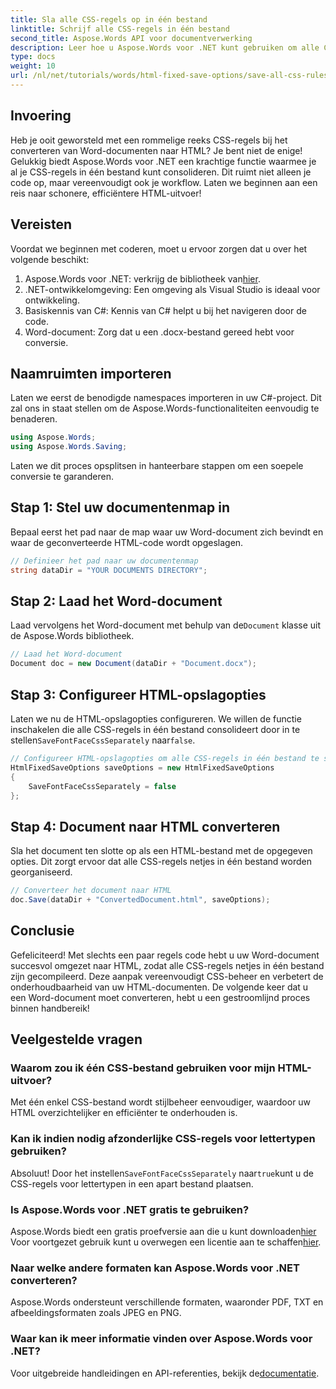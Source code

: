 ```yaml
---
title: Sla alle CSS-regels op in één bestand
linktitle: Schrijf alle CSS-regels in één bestand
second_title: Aspose.Words API voor documentverwerking
description: Leer hoe u Aspose.Words voor .NET kunt gebruiken om alle CSS-regels naar één bestand te schrijven bij het opslaan van documenten met HtmlFixedSaveOptions. Volg deze gedetailleerde tutorial voor stapsgewijze begeleiding.
type: docs
weight: 10
url: /nl/net/tutorials/words/html-fixed-save-options/save-all-css-rules-in-single-file/
---
```

## Invoering

Heb je ooit geworsteld met een rommelige reeks CSS-regels bij het converteren van Word-documenten naar HTML? Je bent niet de enige! Gelukkig biedt Aspose.Words voor .NET een krachtige functie waarmee je al je CSS-regels in één bestand kunt consolideren. Dit ruimt niet alleen je code op, maar vereenvoudigt ook je workflow. Laten we beginnen aan een reis naar schonere, efficiëntere HTML-uitvoer!

## Vereisten

Voordat we beginnen met coderen, moet u ervoor zorgen dat u over het volgende beschikt:

1.  Aspose.Words voor .NET: verkrijg de bibliotheek van[hier](https://releases.aspose.com/words/net/).
2. .NET-ontwikkelomgeving: Een omgeving als Visual Studio is ideaal voor ontwikkeling.
3. Basiskennis van C#: Kennis van C# helpt u bij het navigeren door de code.
4. Word-document: Zorg dat u een .docx-bestand gereed hebt voor conversie.

## Naamruimten importeren

Laten we eerst de benodigde namespaces importeren in uw C#-project. Dit zal ons in staat stellen om de Aspose.Words-functionaliteiten eenvoudig te benaderen.

```csharp
using Aspose.Words;
using Aspose.Words.Saving;
```

Laten we dit proces opsplitsen in hanteerbare stappen om een soepele conversie te garanderen.

## Stap 1: Stel uw documentenmap in

Bepaal eerst het pad naar de map waar uw Word-document zich bevindt en waar de geconverteerde HTML-code wordt opgeslagen.

```csharp
// Definieer het pad naar uw documentenmap
string dataDir = "YOUR DOCUMENTS DIRECTORY";
```

## Stap 2: Laad het Word-document

 Laad vervolgens het Word-document met behulp van de`Document` klasse uit de Aspose.Words bibliotheek.

```csharp
// Laad het Word-document
Document doc = new Document(dataDir + "Document.docx");
```

## Stap 3: Configureer HTML-opslagopties

 Laten we nu de HTML-opslagopties configureren. We willen de functie inschakelen die alle CSS-regels in één bestand consolideert door in te stellen`SaveFontFaceCssSeparately` naar`false`.

```csharp
// Configureer HTML-opslagopties om alle CSS-regels in één bestand te schrijven
HtmlFixedSaveOptions saveOptions = new HtmlFixedSaveOptions 
{ 
    SaveFontFaceCssSeparately = false 
};
```

## Stap 4: Document naar HTML converteren

Sla het document ten slotte op als een HTML-bestand met de opgegeven opties. Dit zorgt ervoor dat alle CSS-regels netjes in één bestand worden georganiseerd.

```csharp
// Converteer het document naar HTML
doc.Save(dataDir + "ConvertedDocument.html", saveOptions);
```

## Conclusie

Gefeliciteerd! Met slechts een paar regels code hebt u uw Word-document succesvol omgezet naar HTML, zodat alle CSS-regels netjes in één bestand zijn gecompileerd. Deze aanpak vereenvoudigt CSS-beheer en verbetert de onderhoudbaarheid van uw HTML-documenten. De volgende keer dat u een Word-document moet converteren, hebt u een gestroomlijnd proces binnen handbereik!

## Veelgestelde vragen

### Waarom zou ik één CSS-bestand gebruiken voor mijn HTML-uitvoer?
Met één enkel CSS-bestand wordt stijlbeheer eenvoudiger, waardoor uw HTML overzichtelijker en efficiënter te onderhouden is.

### Kan ik indien nodig afzonderlijke CSS-regels voor lettertypen gebruiken?
 Absoluut! Door het instellen`SaveFontFaceCssSeparately` naar`true`kunt u de CSS-regels voor lettertypen in een apart bestand plaatsen.

### Is Aspose.Words voor .NET gratis te gebruiken?
 Aspose.Words biedt een gratis proefversie aan die u kunt downloaden[hier](https://releases.aspose.com/) Voor voortgezet gebruik kunt u overwegen een licentie aan te schaffen[hier](https://purchase.aspose.com/buy).

### Naar welke andere formaten kan Aspose.Words voor .NET converteren?
Aspose.Words ondersteunt verschillende formaten, waaronder PDF, TXT en afbeeldingsformaten zoals JPEG en PNG.

### Waar kan ik meer informatie vinden over Aspose.Words voor .NET?
 Voor uitgebreide handleidingen en API-referenties, bekijk de[documentatie](https://reference.aspose.com/words/net/).
